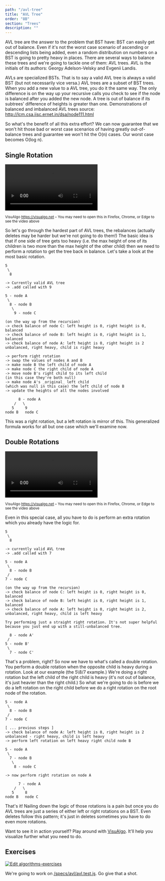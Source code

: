 ```yaml
---
path: "/avl-tree"
title: "AVL Tree"
order: "8B"
section: "Trees"
description: ""
---
```


AVL tree are the answer to the problem that BST have: BST can easily get out of balance. Even if it's not the worst case scenario of ascending or descending lists being added, even a random distribution on numbers on a BST is going to pretty heavy in places. There are several ways to balance these trees and we're going to tackle one of them: AVL trees. AVL is the initials of its authors: Georgy Adelson-Velsky and Evgenii Landis.

AVLs are specialized BSTs. That is to say a valid AVL tree is always a valid BST (but not necessarily vice versa.) AVL trees are a subset of BST trees. When you add a new value to a AVL tree, you do it the same way. The only difference is on the way up your recursive calls you check to see if the node is balanced after you added the new node. A tree is out of balance if its subtrees' difference of heights is greater than one.
Demonstrations of balanced and imbalanced AVL trees source: http://lcm.csa.iisc.ernet.in/dsa/node111.html

So what's the benefit of all this extra effort? We can now guarantee that we won't hit those bad or worst case scenarios of having greatly out-of-balance trees and guarantee we won't hit the O(n) cases. Our worst case becomes O(log n).

## Single Rotation

<video controls autoplay loop><source src="https://btholt.github.io/complete-intro-to-computer-science/avl-single-480.webm" type="video/webm"></video>

<sup>VisuAlgo <https://visualgo.net> – You may need to open this in Firefox, Chrome, or Edge to see the video above</sup>

So let's go through the hardest part of AVL trees, the rebalances (actually deletes may be harder but we're not going to do them!) The basic idea is that if one side of tree gets too heavy (i.e. the max height of one of its children is two more than the max height of the other child) then we need to perform a rotation to get the tree back in balance. Let's take a look at the most basic rotation.

```text
5
 \
  8

-> Currently valid AVL tree
-> .add called with 9

5 - node A
 \
  8 - node B
   \
    9 - node C

(on the way up from the recursion)
-> check balance of node C: left height is 0, right height is 0, balanced
-> check balance of node B: left height is 0, right height is 1, balanced
-> check balance of node A: left height is 0, right height is 2
unbalanced, right heavy, child is right heavy

-> perform right rotation
-> swap the values of nodes A and B
-> make node B the left child of node A
-> make node C the right child of node A
-> move node B's right child to its left child
(in this case they're both null)
-> make node A's _original_ left child
(which was null in this case) the left child of node B
-> update the heights of all the nodes involved

      8 - node A
    /   \
   5     9
node B   node C
```

This was a right rotation, but a left rotation is mirror of this. This generalized formula works for all but one case which we'll examine now.

## Double Rotations

<video controls autoplay loop><source src="https://btholt.github.io/complete-intro-to-computer-science/avl-double-480.webm" type="video/webm"></video>

<sup>VisuAlgo <https://visualgo.net> – You may need to open this in Firefox, Chrome, or Edge to see the video above</sup>

Even in this special case, all you have to do is perform an extra rotation which you already have the logic for.

```text
5
 \
  8

-> currently valid AVL tree
-> .add called with 7

5 - node A
 \
  8 - node B
 /
7 - node C

(on the way up from the recursion)
-> check balance of node C: left height is 0, right height is 0, balanced
-> check balance of node B: left height is 0, right height is 1, balanced
-> check balance of node A: left height is 0, right height is 2,
unbalanced, right heavy, child is left heavy

Try performing just a straight right rotation. It's not super helpful because you just end up with a still-unbalanced tree.

  8 - node A'
 /
5 - node B'
 \
  7 - node C'
```

That's a problem, right? So now we have to what's called a double rotation. You perform a double rotation when the opposite child is heavy during a rotation. Look at our example (the 5\8/7 example.) We're doing a right rotation but the left child of the right child is heavy (it's not out of balance, it's just heavier than the right child.) So what we're going to do is before we do a left rotation on the right child before we do a right rotation on the root node of the rotation.

```text
5 - node A
 \
  8 - node B
 /
7 - node C

[ ... previous steps ]
-> check balance of node A: left height is 0, right height is 2
unbalanced - right heavy, child is left heavy
-> perform left rotation on left heavy right child node B

5 - node A
 \
  7 - node B
   \
    8 - node C

-> now perform right rotation on node A

      7 - node A
    /   \
   5     8
node B   node C
```

That's it! Nailing down the logic of those rotations is a pain but once you do AVL trees are just a series of either left or right rotations on a BST. Even deletes follow this pattern; it's just in deletes sometimes you have to do even more rotations.

Want to see it in action yourself? Play around with [VisuAlgo][avl]. It'll help you visualize further what you need to do.

## Exercises

[![Edit algorithms-exercises](https://codesandbox.io/static/img/play-codesandbox.svg)][sb]

We're going to work on [/specs/avl/avl.test.js][gh]. Go give that a shot.

[gh]: https://github.com/btholt/algorithms-exercises/blob/main/specs/avl/avl.test.js
[sb]: https://codesandbox.io/s/github/btholt/algorithms-exercises?file=/specs/avl/avl.test.js
[avl]: https://visualgo.net/en/avl
